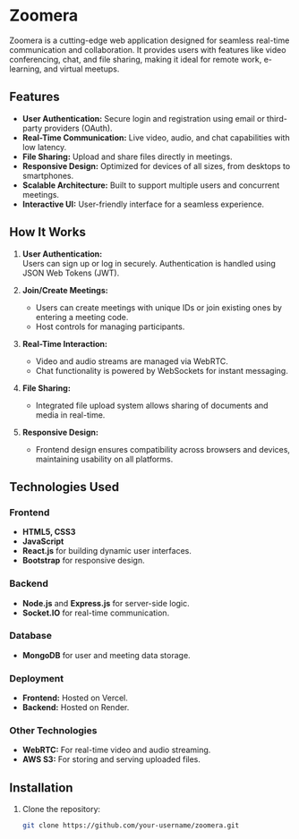 # Zoomera  

Zoomera is a cutting-edge web application designed for seamless real-time communication and collaboration. It provides users with features like video conferencing, chat, and file sharing, making it ideal for remote work, e-learning, and virtual meetups.  

## Features  

- **User Authentication:** Secure login and registration using email or third-party providers (OAuth).  
- **Real-Time Communication:** Live video, audio, and chat capabilities with low latency.  
- **File Sharing:** Upload and share files directly in meetings.  
- **Responsive Design:** Optimized for devices of all sizes, from desktops to smartphones.  
- **Scalable Architecture:** Built to support multiple users and concurrent meetings.  
- **Interactive UI:** User-friendly interface for a seamless experience.  

## How It Works  

1. **User Authentication:**  
   Users can sign up or log in securely. Authentication is handled using JSON Web Tokens (JWT).  

2. **Join/Create Meetings:**  
   - Users can create meetings with unique IDs or join existing ones by entering a meeting code.  
   - Host controls for managing participants.  

3. **Real-Time Interaction:**  
   - Video and audio streams are managed via WebRTC.  
   - Chat functionality is powered by WebSockets for instant messaging.  

4. **File Sharing:**  
   - Integrated file upload system allows sharing of documents and media in real-time.  

5. **Responsive Design:**  
   - Frontend design ensures compatibility across browsers and devices, maintaining usability on all platforms.  

## Technologies Used  

### Frontend  
- **HTML5, CSS3**  
- **JavaScript**  
- **React.js** for building dynamic user interfaces.  
- **Bootstrap** for responsive design.  

### Backend  
- **Node.js** and **Express.js** for server-side logic.  
- **Socket.IO** for real-time communication.  

### Database  
- **MongoDB** for user and meeting data storage.  

### Deployment  
- **Frontend:** Hosted on Vercel.  
- **Backend:** Hosted on Render.  

### Other Technologies  
- **WebRTC:** For real-time video and audio streaming.  
- **AWS S3:** For storing and serving uploaded files.  

## Installation  

1. Clone the repository:  
   ```bash
   git clone https://github.com/your-username/zoomera.git

